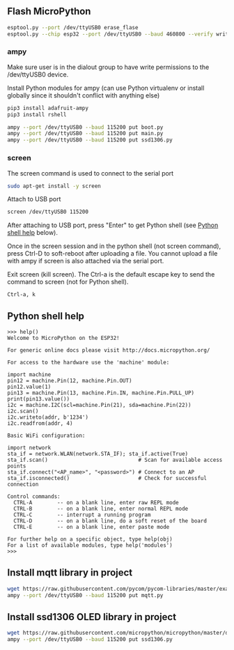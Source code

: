
## Flash MicroPython

```bash
esptool.py --port /dev/ttyUSB0 erase_flase
esptool.py --chip esp32 --port /dev/ttyUSB0 --baud 460800 --verify write_flash -z 0x1000 ~/Downloads/esp32-20210902-v1.17.bin
```

### ampy

Make sure user is in the dialout group to have write permissions to the /dev/ttyUSB0 device.


Install Python modules for ampy (can use Python virtualenv or install globally since it shouldn't conflict with anything else)

```bash
pip3 install adafruit-ampy
pip3 install rshell
```

```bash
ampy --port /dev/ttyUSB0 --baud 115200 put boot.py
ampy --port /dev/ttyUSB0 --baud 115200 put main.py
ampy --port /dev/ttyUSB0 --baud 115200 put ssd1306.py
```

### screen

The screen command is used to connect to the serial port

```bash
sudo apt-get install -y screen
```

Attach to USB port

```bash
screen /dev/ttyUSB0 115200
```

After attaching to USB port, press "Enter" to get Python shell (see [Python shell help](#python-shell-help) below).

Once in the screen session and in the python shell (not screen command), press Ctrl-D to soft-reboot after uploading a file.  You cannot upload a file with ampy if screen is also attached via the serial port.

Exit screen (kill screen).  The Ctrl-a is the default escape key to send the command to screen (not for Python shell).
```
Ctrl-a, k
```

## Python shell help

```
>>> help()
Welcome to MicroPython on the ESP32!

For generic online docs please visit http://docs.micropython.org/

For access to the hardware use the 'machine' module:

import machine
pin12 = machine.Pin(12, machine.Pin.OUT)
pin12.value(1)
pin13 = machine.Pin(13, machine.Pin.IN, machine.Pin.PULL_UP)
print(pin13.value())
i2c = machine.I2C(scl=machine.Pin(21), sda=machine.Pin(22))
i2c.scan()
i2c.writeto(addr, b'1234')
i2c.readfrom(addr, 4)

Basic WiFi configuration:

import network
sta_if = network.WLAN(network.STA_IF); sta_if.active(True)
sta_if.scan()                             # Scan for available access points
sta_if.connect("<AP_name>", "<password>") # Connect to an AP
sta_if.isconnected()                      # Check for successful connection

Control commands:
  CTRL-A        -- on a blank line, enter raw REPL mode
  CTRL-B        -- on a blank line, enter normal REPL mode
  CTRL-C        -- interrupt a running program
  CTRL-D        -- on a blank line, do a soft reset of the board
  CTRL-E        -- on a blank line, enter paste mode

For further help on a specific object, type help(obj)
For a list of available modules, type help('modules')
>>> 
```

## Install mqtt library in project

```bash
wget https://raw.githubusercontent.com/pycom/pycom-libraries/master/examples/mqtt/mqtt.py
ampy --port /dev/ttyUSB0 --baud 115200 put mqtt.py
```

## Install ssd1306 OLED library in project

```bash
wget https://raw.githubusercontent.com/micropython/micropython/master/drivers/display/ssd1306.py
ampy --port /dev/ttyUSB0 --baud 115200 put ssd1306.py
```

